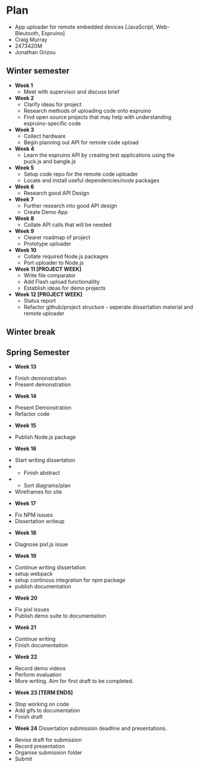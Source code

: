 # Plan

* App uploader for remote embedded devices [JavaScript, Web-Bleutooth, Espruino]
* Craig Murray
* 2473420M
* Jonathan Grizou

## Winter semester

* **Week 1**
    - Meet with supervisor and discuss brief
* **Week 2**
    - Clarify ideas for project
    - Research methods of uploading code onto espruino
    - Find open source projects that may help with understanding espruino-specific code
* **Week 3**
    - Collect hardware
    - Begin planning out API for remote code upload
* **Week 4**
    - Learn the espruino API by creating test applications using the puck.js and bangle.js
* **Week 5**
    - Setup code repo for the remote code uploader
    - Locate and install useful dependencies/node packages
* **Week 6**
    - Research good API Design
* **Week 7**
    - Further research into good API design
    - Create Demo App
* **Week 8**
    - Collate API calls that will be needed
* **Week 9**
    - Clearer roadmap of project
    - Prototype uploader
* **Week 10**
    - Collate required Node.js packages
    - Port uploader to Node.js
* **Week 11 [PROJECT WEEK]**
    - Write file comparator 
    - Add Flash upload functionallity
    - Establish ideas for demo projects
* **Week 12 [PROJECT WEEK]** 
    - Status report
    - Refactor github/project structure - seperate dissertation material and remote uploader

## Winter break

## Spring Semester

* **Week 13**
- Finish demonstration
- Present demonstration
* **Week 14**
- Present Demonstration
- Refactor code 
* **Week 15**
- Publish Node.js package
* **Week 16**
- Start writing dissertation
- - Finish abstract
- - Sort diagrams/plan
- Wireframes for site
* **Week 17**
- Fix NPM issues
- Dissertation writeup
* **Week 18**
- Diagnose pixl.js issue
* **Week 19**
- Continue writing dissertation
- setup webpack
- setup continous integration for npm package
- publish documentation
* **Week 20**
- Fix pixl issues
- Publish demo suite to documentation
* **Week 21**
- Continue writing
- Finish documentation
* **Week 22**
- Record demo videos
- Perform evaluation
- More writing. Aim for first draft to be completed.
* **Week 23 [TERM ENDS]**
- Stop working on code
- Add gifs to documentation
- Finish draft
* **Week 24** Dissertation submission deadline and presentations.
- Revise draft for submission
- Record presentation
- Organise submission folder
- Submit 